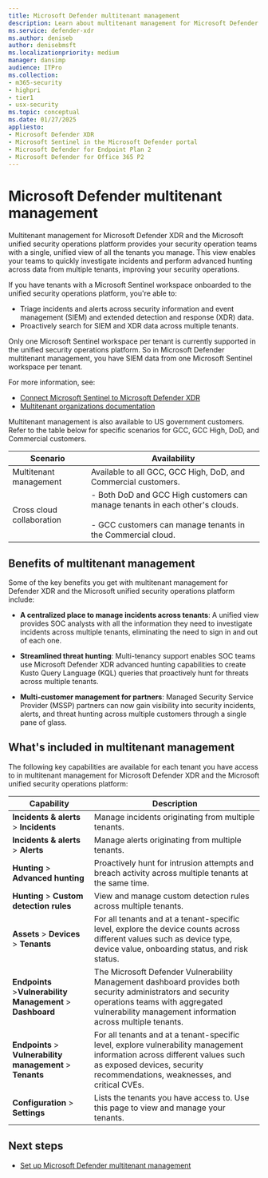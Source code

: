 ```yaml
---
title: Microsoft Defender multitenant management
description: Learn about multitenant management for Microsoft Defender XDR and Microsoft Sentinel in the Microsoft unified security operations platform.
ms.service: defender-xdr
ms.author: deniseb
author: denisebmsft
ms.localizationpriority: medium
manager: dansimp
audience: ITPro
ms.collection: 
- m365-security
- highpri
- tier1
- usx-security
ms.topic: conceptual
ms.date: 01/27/2025
appliesto:
- Microsoft Defender XDR
- Microsoft Sentinel in the Microsoft Defender portal
- Microsoft Defender for Endpoint Plan 2
- Microsoft Defender for Office 365 P2
---
```


# Microsoft Defender multitenant management

Multitenant management for Microsoft Defender XDR and the Microsoft unified security operations platform provides your security operation teams with a single, unified view of all the tenants you manage. This view enables your teams to quickly investigate incidents and perform advanced hunting across data from multiple tenants, improving your security operations.

If you have tenants with a Microsoft Sentinel workspace onboarded to the unified security operations platform, you're able to:

- Triage incidents and alerts across security information and event management (SIEM) and extended detection and response (XDR) data.
- Proactively search for SIEM and XDR data across multiple tenants.

Only one Microsoft Sentinel workspace per tenant is currently supported in the unified security operations platform. So in Microsoft Defender multitenant management, you have SIEM data from one Microsoft Sentinel workspace per tenant.

For more information, see:

- [Connect Microsoft Sentinel to Microsoft Defender XDR](/unified-secops-platform/microsoft-sentinel-onboard)
- [Multitenant organizations documentation](/azure/active-directory/multi-tenant-organizations/)

Multitenant management is also available to US government customers. Refer to the table below for specific scenarios for GCC, GCC High, DoD, and Commercial customers.

| Scenario | Availability |
| ------ | ------ |
|Multitenant management | Available to all GCC, GCC High, DoD, and Commercial customers.|
|Cross cloud collaboration| - Both DoD and GCC High customers can manage tenants in each other's clouds. </br></br> - GCC customers can manage tenants in the Commercial cloud. |

## Benefits of multitenant management

Some of the key benefits you get with multitenant management for Defender XDR and the Microsoft unified security operations platform include:

- **A centralized place to manage incidents across tenants**: A unified view provides SOC analysts with all the information they need to investigate incidents across multiple tenants, eliminating the need to sign in and out of each one.

- **Streamlined threat hunting**: Multi-tenancy support enables SOC teams use Microsoft Defender XDR advanced hunting capabilities to create Kusto Query Language (KQL) queries that proactively hunt for threats across multiple tenants.

- **Multi-customer management for partners**: Managed Security Service Provider (MSSP) partners can now gain visibility into security incidents, alerts, and threat hunting across multiple customers through a single pane of glass.

<a name='whats-included-in-multi-tenant-management-in-microsoft-365-defender'></a>

## What's included in multitenant management

The following key capabilities are available for each tenant you have access to in multitenant management for Microsoft Defender XDR and the Microsoft unified security operations platform:

| Capability | Description |
| ------ | ------ |
|**Incidents & alerts** > **Incidents** | Manage incidents originating from multiple tenants.|
|**Incidents & alerts** > **Alerts** | Manage alerts originating from multiple tenants. |
|**Hunting** > **Advanced hunting**| Proactively hunt for intrusion attempts and breach activity across multiple tenants at the same time.|
|**Hunting** > **Custom detection rules**|View and manage custom detection rules across multiple tenants.|
|**Assets** > **Devices** > **Tenants**| For all tenants and at a tenant-specific level, explore the device counts across different values such as device type, device value, onboarding status, and risk status.|
|**Endpoints** >**Vulnerability Management** > **Dashboard** |The Microsoft Defender Vulnerability Management dashboard provides both security administrators and security operations teams with aggregated vulnerability management information across multiple tenants. |
|**Endpoints** > **Vulnerability management** > **Tenants** |For all tenants and at a tenant-specific level, explore vulnerability management information across different values such as exposed devices, security recommendations, weaknesses, and critical CVEs. |
|**Configuration** > **Settings**|Lists the tenants you have access to. Use this page to view and manage your tenants.|

## Next steps

- [Set up Microsoft Defender multitenant management](mto-requirements.md)
